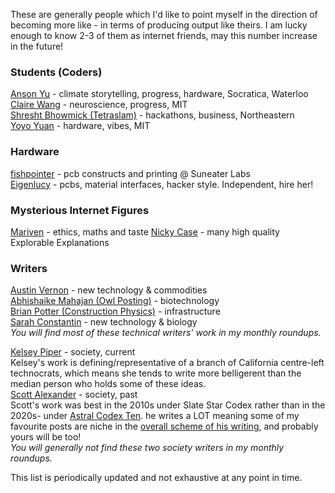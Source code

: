 
These are generally people which I'd like to point myself in the direction of becoming more like - in terms of producing output like theirs. I am lucky enough to know 2-3 of them as internet friends, may this number increase in the future!


### Students (Coders)

[Anson Yu](https://ansonyu.me/) - climate storytelling, progress, hardware, Socratica, Waterloo  
[Claire Wang](https://www.clairebookworm.com/) - neuroscience, progress, MIT  
[Shresht Bhowmick (Tetraslam)](https://www.tetraslam.world/) - hackathons, business, Northeastern  
[Yoyo Yuan](https://exanova.mmm.page/) - hardware, vibes, MIT  

### Hardware
[fishpointer](https://publish.obsidian.md/suneater/Welcome+to+the+Suneater+Labs+Vault) - pcb constructs and printing @ Suneater Labs  
[Eigenlucy](https://eigenlucy.com/) - pcbs, material interfaces, hacker style. Independent, hire her!  

### Mysterious Internet Figures
[Mariven](https://n.cohomology.group/)  - ethics, maths and taste
[Nicky Case](https://ncase.me/)  - many high quality Explorable Explanations

### Writers
[Austin Vernon](https://austinvernon.site/) - new technology & commodities  
[Abhishaike Mahajan (Owl Posting)](https://www.owlposting.com/) - biotechnology  
[Brian Potter (Construction Physics)](https://ifp.org/author/brian-potter/) - infrastructure  
[Sarah Constantin](https://www.sarah-constantin.org/writing) - new technology & biology  
_You will find most of these technical writers' work in my monthly roundups._ 
 
 
[Kelsey Piper](https://x.com/KelseyTuoc) - society, current  
Kelsey's work is defining/representative of a branch of California centre-left technocrats, which means she tends to write more belligerent than the median person who holds some of these ideas.  
[Scott Alexander](https://slatestarcodex.com/top-posts/) - society, past  
Scott's work was best in the 2010s under Slate Star Codex rather than in the 2020s- under [Astral Codex Ten](https://www.astralcodexten.com/). he writes a LOT meaning some of my favourite posts are niche in the [overall scheme of his writing](https://www.slatestarcodexabridged.com/), and probably yours will be too!   
_You will generally not find these two society writers in my monthly roundups._ 


This list is periodically updated and not exhaustive at any point in time.
